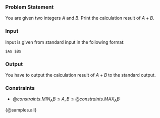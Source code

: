 
### Problem Statement

You are given two integers $A$ and $B$. Print the calculation result of $A + B$.

### Input

Input is given from standard input in the following format:

```
$A$ $B$
```

### Output

You have to output the calculation result of $A + B$ to the standard output.

### Constraints

- ${@constraints.MIN_AB} \leq A, B \leq {@constraints.MAX_AB}$

{@samples.all}
